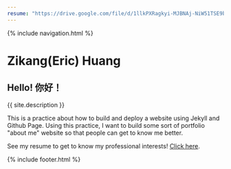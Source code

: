```yaml
---
resume: "https://drive.google.com/file/d/1llkPXRagkyi-MJBNAj-NiW51TSE9b7cg/view?usp=sharing"
---
```


{% include navigation.html %}

# Zikang(Eric) Huang

## Hello! 你好！
{{ site.description }}

This is a practice about how to build and deploy a website using Jekyll and Github Page. Using this practice, I want to build some sort of portfolio "about me" website so that people can get to know me better.

See my resume to get to know my professional interests! [Click here](https://drive.google.com/file/d/1llkPXRagkyi-MJBNAj-NiW51TSE9b7cg/view?usp=sharing).


{% include footer.html %}

